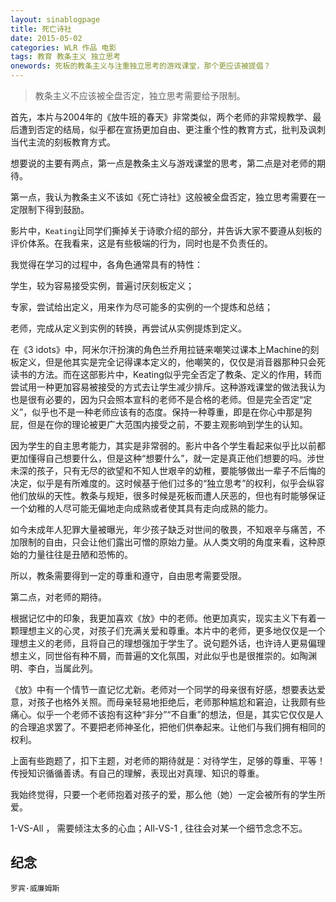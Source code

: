 ```yaml
---
layout: sinablogpage
title: 死亡诗社
date: 2015-05-02
categories: WLR 作品 电影
tags: 教育 教条主义 独立思考
onewords: 死板的教条主义与注重独立思考的游戏课堂，那个更应该被提倡？
---
```

> 教条主义不应该被全盘否定，独立思考需要给予限制。

首先，本片与2004年的《放牛班的春天》非常类似，两个老师的非常规教学、最后遭到否定的结局，似乎都在宣扬更加自由、更注重个性的教育方式，批判及讽刺当代主流的刻板教育方式。

想要说的主要有两点，第一点是教条主义与游戏课堂的思考，第二点是对老师的期待。

第一点，我认为教条主义不该如《死亡诗社》这般被全盘否定，独立思考需要在一定限制下得到鼓励。

影片中，`Keating`让同学们撕掉关于诗歌介绍的部分，并告诉大家不要遵从刻板的评价体系。在我看来，这是有些极端的行为，同时也是不负责任的。

我觉得在学习的过程中，各角色通常具有的特性：

学生，较为容易接受实例，普遍讨厌刻板定义；

专家，尝试给出定义，用来作为尽可能多的实例的一个提炼和总结；

老师，完成从定义到实例的转换，再尝试从实例提炼到定义。

在《3 idots》中，阿米尔汗扮演的角色兰乔用拉链来嘲笑过课本上Machine的刻板定义，但是他其实是完全记得课本定义的，他嘲笑的，仅仅是消音器那种只会死读书的方法。而在这部影片中，Keating似乎完全否定了教条、定义的作用，转而尝试用一种更加容易被接受的方式去让学生减少排斥。这种游戏课堂的做法我认为也是很有必要的，因为只会照本宣科的老师不是合格的老师。但是完全否定“定义”，似乎也不是一种老师应该有的态度。保持一种尊重，即是在你心中那是狗屁，但是在你的理论被更广大范围内接受之前，不要主观影响到学生的认知。

因为学生的自主思考能力，其实是非常弱的。影片中各个学生看起来似乎比以前都更加懂得自己想要什么，但是这种“想要什么”，就一定是真正他们想要的吗。涉世未深的孩子，只有无尽的欲望和不知人世艰辛的幼稚，要能够做出一辈子不后悔的决定，似乎是有所难度的。这时候基于他们过多的“独立思考”的权利，似乎会纵容他们放纵的天性。教条与规矩，很多时候是死板而遭人厌恶的，但也有时能够保证一个幼稚的人尽可能无偏地走向成熟或者使其具有走向成熟的能力。

如今未成年人犯罪大量被曝光，年少孩子缺乏对世间的敬畏，不知艰辛与痛苦，不加限制的自由，只会让他们露出可憎的原始力量。从人类文明的角度来看，这种原始的力量往往是丑陋和恐怖的。

所以，教条需要得到一定的尊重和遵守，自由思考需要受限。

第二点，对老师的期待。

根据记忆中的印象，我更加喜欢《放》中的老师。他更加真实，现实主义下有着一颗理想主义的心灵，对孩子们充满关爱和尊重。本片中的老师，更多地仅仅是一个理想主义的老师，且将自己的理想强加于学生了。说句题外话，也许诗人更易偏理想主义，同世俗有种不屑，而普遍的文化氛围，对此似乎也是很推崇的。如陶渊明、李白，当属此列。

《放》中有一个情节一直记忆尤新。老师对一个同学的母亲很有好感，想要表达爱意，对孩子也格外关照。而母亲轻易地拒绝后，老师那种尴尬和窘迫，让我颇有些痛心。似乎一个老师不该抱有这种“非分”“不自重”的想法，但是，其实它仅仅是人的合理追求罢了。不要把老师神圣化，把他们供奉起来。让他们与我们拥有相同的权利。

上面有些跑题了，扣下主题，对老师的期待就是：对待学生，足够的尊重、平等！传授知识循循善诱。有自己的理解，表现出对真理、知识的尊重。

我始终觉得，只要一个老师抱着对孩子的爱，那么他（她）一定会被所有的学生所爱。

1-VS-All ， 需要倾注太多的心血；All-VS-1 , 往往会对某一个细节念念不忘。


## 纪念

`罗宾·威廉姆斯`
